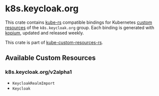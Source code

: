 <!--
SPDX-FileCopyrightText: The kube-custom-resources-rs Authors
SPDX-License-Identifier: 0BSD
 -->

# k8s.keycloak.org

This crate contains [kube-rs](https://kube.rs/) compatible bindings for Kubernetes [custom resources](https://kubernetes.io/docs/tasks/extend-kubernetes/custom-resources/custom-resource-definitions/) of the `k8s.keycloak.org` group. Each binding is generated with [kopium](https://github.com/kube-rs/kopium), updated and released weekly.

This crate is part of [kube-custom-resources-rs](https://github.com/metio/kube-custom-resources-rs).

## Available Custom Resources

### k8s.keycloak.org/v2alpha1
- `KeycloakRealmImport`
- `Keycloak`
